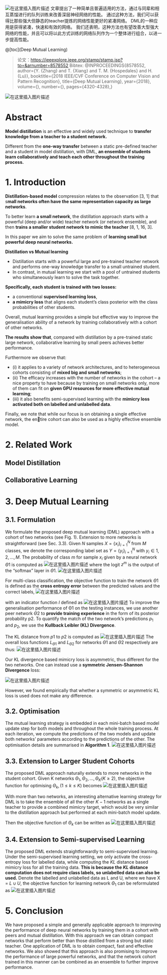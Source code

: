 ﻿![在这里插入图片描述](https://img-blog.csdnimg.cn/20200722095207240.png?x-oss-process=image/watermark,type_ZmFuZ3poZW5naGVpdGk,shadow_10,text_aHR0cHM6Ly9ibG9nLmNzZG4ubmV0L05HVWV2ZXIxNQ==,size_16,color_FFFFFF,t_70)
文章提出了一种简单且普遍适用的方法，通过与同辈和相互蒸馏进行的队列训练来改善深层神经网络的性能。 通过这种方法，我们可以获得比那些强大但静态的teacher提炼的网络性能更好的紧凑网络。 DML的一种应用是获得紧凑，快速和有效的网络。 我们还表明，这种方法也有望改善大型强大网络的性能，并且可以将以此方式训练的网络队列作为一个整体进行组合，以进一步提高性能。

@[toc](Deep Mutual Learning)
>论文：https://ieeexplore.ieee.org/stamp/stamp.jsp?tp=&arnumber=8578552
Bibtex: @INPROCEEDINGS{8578552,  author={Y. {Zhang} and T. {Xiang} and T. M. {Hospedales} and H. {Lu}},  booktitle={2018 IEEE/CVF Conference on Computer Vision and Pattern Recognition},   title={Deep Mutual Learning},   year={2018},  volume={},  number={},  pages={4320-4328},}


![在这里插入图片描述](https://img-blog.csdnimg.cn/2020072220074316.png?x-oss-process=image/watermark,type_ZmFuZ3poZW5naGVpdGk,shadow_10,text_aHR0cHM6Ly9ibG9nLmNzZG4ubmV0L05HVWV2ZXIxNQ==,size_16,color_FFFFFF,t_70)

# Abstract

**Model distillation** is an effective and widely used technique to **transfer knowledge from a teacher to a student network.** 

Different from the **one-way transfer** between a static pre-defined teacher and a student in model distillation, with
DML, **an ensemble of students learn collaboratively and teach each other throughout the training process.**

# 1. Introduction
**Distillation-based model** compression relates to the observation [3, 1] that s**mall networks often have the same representation capacity as large networks**.

To better learn **a small network**, the distillation approach starts with a powerful (deep and/or wide) teacher network (or network ensemble), and then **trains a smaller student network to mimic the teacher** [8, 1, 16, 3].

In this paper we aim to solve the same problem of **learning small but powerful deep neural networks.**

**Distillation  vs  Mutual learning**
- Distillation starts with a powerful large and pre-trained teacher network and performs one-way knowledge transfer to a small untrained student.
-  In contrast, in mutual learning we start with a pool of untrained students who simultaneously learn to solve the task together.

**Specifically, each student is trained with two losses:**
- a conventional **supervised learning loss**, 
- **a mimicry loss** that aligns each student’s class posterior with the class probabilities of other students.

Overall, mutual learning provides a simple but effective way to improve the generalisation ability of a network by training collaboratively with a cohort of other networks.

**The results show that**, compared with distillation by a pre-trained static large network, collaborative learning by small peers achieves better performance.

Furthermore we observe that: 
- (i) it applies to a variety of network architectures, and to heterogeneous cohorts consisting of **mixed big and small networks**;
-  (ii) The efficacy increases with the number of networks in the cohort – a nice property to have because by training on small networks only, more of them can fit on **given GPU resources for more effective mutual learning**; 
- (iii) it also benefits semi-supervised learning with the **mimicry loss activated both on labelled and unlabelled data**.

Finally, we note that while our focus is on obtaining a single effective network, the entire cohort can also be used as a highly effective ensemble model.


# 2. Related Work
## Model Distillation
## Collaborative Learning

# 3. Deep Mutual Learning
## 3.1. Formulation

We formulate the proposed deep mutual learning (DML) approach with a cohort of two networks (see Fig. 1). Extension to more networks is straightforward (see Sec. 3.3). Given $N$ samples $X = \left\{x_i\right\}^N_{i=1}$ from $M$ classes, we denote the corresponding label set as $Y = \left\{y_i\right\}^N_{i=1}$ with $y_i ∈ {1, 2, ..., M}$. The probability of class $m$ for sample $x_i$ given by a neural network $Θ1$ is computed as	
![在这里插入图片描述](https://img-blog.csdnimg.cn/20200722143840406.png)
where the logit $z^m$ is the output of the “softmax” layer in $Θ1$.
![在这里插入图片描述](https://img-blog.csdnimg.cn/20200722110425584.png?x-oss-process=image/watermark,type_ZmFuZ3poZW5naGVpdGk,shadow_10,text_aHR0cHM6Ly9ibG9nLmNzZG4ubmV0L05HVWV2ZXIxNQ==,size_16,color_FFFFFF,t_70)

For multi-class classification, the objective function to train the network $Θ1$ is defined as the **cross entropy error** between the predicted values and the correct labels,
![在这里插入图片描述](https://img-blog.csdnimg.cn/20200722144859722.png)

with an indicator function $I$ defined as
![在这里插入图片描述](https://img-blog.csdnimg.cn/2020072214493492.png)
To improve the generalisation performance of Θ1 on the testing instances, we use another peer network $Θ2$ to **provide training experience** in the form of its posterior probability p2.
To quantify the match of the two network’s predictions $p_1$ and $p_2$, we use the **Kullback Leibler (KL) Divergence**.

The KL distance from $p1$ to $p2$ is computed as
![在这里插入图片描述](https://img-blog.csdnimg.cn/20200722151211700.png)
The overall loss functions $L_{Θ1}$ and $L_{Θ2}$ for networks $Θ1$ and $Θ2$ respectively are thus:
![在这里插入图片描述](https://img-blog.csdnimg.cn/20200722151501588.png)

Our KL divergence based mimicry loss is asymmetric, thus different for the two networks. One can instead use a **symmetric Jensen-Shannon Divergence** loss:

![在这里插入图片描述](https://img-blog.csdnimg.cn/20200722151806643.png)

However, we found empirically that whether a symmetric or asymmetric KL loss is used does not make any difference.

## 3.2. Optimisation

The mutual learning strategy is embedded in each mini-batch based model update step for both models and throughout the whole training process.
At each iteration, we compute the predictions of the two models and update both networks’ parameters according to the predictions of the other.
 The optimisation details are summarised in **Algorithm 1**.
![在这里插入图片描述](https://img-blog.csdnimg.cn/20200722160548590.png?x-oss-process=image/watermark,type_ZmFuZ3poZW5naGVpdGk,shadow_10,text_aHR0cHM6Ly9ibG9nLmNzZG4ubmV0L05HVWV2ZXIxNQ==,size_16,color_FFFFFF,t_70)
## 3.3. Extension to Larger Student Cohorts
The proposed DML approach naturally extends to more networks in the student cohort. Given K networks $Θ_1, Θ_2, ..., Θ_K(K ≥ 2)$, the objective function for optimising $Θ_k,(1 ≤ k ≤ K)$ becomes
![在这里插入图片描述](https://img-blog.csdnimg.cn/20200722163047117.png)

With more than two networks, an interesting alternative learning strategy for DML is to take the ensemble of all
the other $K − 1$ networks as a single teacher to provide a combined mimicry target, which would be very similar to
the distillation approach but performed at each mini-batch model update.

Then the objective function of $Θ_k$ can be written as
![在这里插入图片描述](https://img-blog.csdnimg.cn/20200722163335812.png)
## 3.4. Extension to Semi-supervised Learning
The proposed DML extends straightforwardly to semi-supervised learning. Under the semi-supervised learning setting, we only activate the cross-entropy loss for labelled data, while computing the $KL$ distance based mimicry loss for all the training data. **This is because the $KL$ distance computation does not require class labels, so unlabelled data can also be used.** 
Denote the labelled and unlabelled data as L and U, where we have X = $L∪U$, the objective function for learning network $Θ_1$ can be reformulated as
        	 	![在这里插入图片描述](https://img-blog.csdnimg.cn/20200722163746467.png)
        	 	 	
# 5. Conclusion

We have proposed a simple and generally applicable approach to improving the performance of deep neural networks by training them in a cohort with peers and mutual distillation. With this approach we can obtain compact networks that perform better than those distilled from a strong but static teacher. One application of DML is to obtain compact, fast and effective networks. We also showed that this approach is also promising to improve the performance of large powerful networks, and that the network cohort trained in this manner can be combined as an ensemble to further improve performance.









